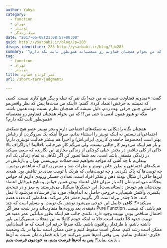 ```yaml
---
author: Yahya
category:
  - function
  - تهران
  - توییتر
  - سبک-زندگی
date: "2017-06-08T21:08:57+00:00"
guid: http://ysarbabi.ir/blog/?p=283
disqus_identifier: 283 http://ysarbabi.ir/blog/?p=283
summary: 'گفت:‌ «میدونم قضاوتت نسبت به من چیه! یک نفر که تنبله و پیگر هیچ کاری نیست. کسی که نمیشه به حرفش اعتماد کرد». گفتم: «اینکه من مدت‌ها پیش که نظر واقعی‌مو خواستی چنین حرفی بهت زدم، دلیل نمیشه که همچنان نظرم نسبت بهت همون باشه. مگه تو هنوز همون آدمی یا حتی من؟! که من بخوام همچنان قضاوتم رو متعصبانه همونطور ثابت نگه دارم؟»'
tag:
  - function
  - تهران
  - توییتر
title: عمرِ کوتاهِ قضاوت
url: /short-term-judgment/

---
```

گفت:‌ «میدونم قضاوتت نسبت به من چیه! یک نفر که تنبله و پیگر هیچ کاری نیست. کسی که نمیشه به حرفش اعتماد کرد». گفتم: «اینکه من مدت‌ها پیش که نظر واقعی‌مو خواستی چنین حرفی بهت زدم، دلیل نمیشه که همچنان نظرم نسبت بهت همون باشه. مگه تو هنوز همون آدمی یا حتی من؟! که من بخوام همچنان قضاوتم رو متعصبانه همونطور ثابت نگه دارم؟»

همچنان نگاه رادیکالی به شبکه‌های اجتماعی دارم و بجز توییتر عضو هیچ شبکه‌ی اجتماعی‌ای نیستم. نه اینکه توییتر را استثناء بدانم، صرفاً اینکه یک سروگردن از رقباش بهتر است (مخصوصاً جامعه‌ی کاربری ایرانی‌اش) و اخیراً هم بیشتر فعالیت توییتری دارم! و باز هم اینکه می‌دونم کار جالبی نیست، ولی می‌گم کارِ غیرجالب باحالیه!!! پاراگراف بالا حاکی از کلی تناقض در بخش خیلی کوچکی از زندگی مجازی این نگارنده که سعی می‌کند در زندگی منطقی باشد است، بعد شما تصور کن اگر نگاهی به تمام زندگی یک آدم بیندازیم با چه آشی که مواجه نخواهیم شد.حملات تروریستی تهران و بازتابش در شبکه‌های اجتماعی و بطور خاص توییتر و نظرات ضد و نقیض زیادی که شاهدش بودیم... چه توییت‌ها که پاک نکردند. و چه توییت‌هایی که هریک با توییت بعدی در تناقض بود. همه‌ی این‌ها حاکی از سیّال بودنه ذهن و تفکر افراد است. تعدادی حسکر ورودی داریم که حواس پنجگانه می‌نامیم‌شان (که باز میزان قابل اعتماد بودن همین حواس و نتایج غیرقابل اعتماد بودن‌شان هم خودش داستانی‌ست). این حسگرها سیگنال می‌فرستند به مغز و در نتیجه‌یِ یکسری واکنش شیمیایی، خروجیِ حاصل به اندام‌های مورد نیاز فرستاده می‌شود تا عمل کنند. حالا چقدر بیراه است اگر بگوییم «مغز فکر می‌کند، همانطور که معده هضم می‌کند»؟! گاهی حاصل این خوجی می‌شود نوشتن یک توییت. و مسلم است که چند دقیقه‌ی بعد ورودی‌ها متفاوت‌اند و در نتیجه مغز اگر Pure Function هم باشد، که نیست، احتمال متناقض بودنِ توییت وجود دارد. نکته‌ی جالب هم اینکه بطور میانگین عمر مفید هر توییت حدود 18 دقیقه است.حالا نه اینکه خودم کاملا به این منجلاب نسبی‌گرایی باور داشته باشم، یا طرفدار رواقیون باشم. بلکه صرفاً حرفم این است که ما انسان‌ایم، ممکن است رشد کنیم، ممکن است سقوط کنیم و حتی ممکن است سالها در یک وضعیت فکری-اعتقادی بمانیم. پس وقتی آدم‌ها تغییر می‌کنند چرا باید قضاوت‌مان نسبت به آن‌ها ثابت بماند؟! **پس به آدم‌ها فرصت بدیم، به خودمون فرصت بدیم...**
